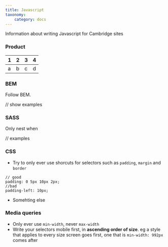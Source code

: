 ```yaml
---
title: Javascript
taxonomy:
    category: docs
--- 
```


Information about writing Javascript for Cambridge sites

### Product

| 1 | 2 | 3 | 4 |
| - | - | - | - |
| a | b | c | d |

### BEM

Follow BEM. 

// show examples

### SASS

Only nest when

// examples

### CSS

+ Try to only ever use shorcuts for selectors such as `padding`, `margin` and `border`
```
// good
padding: 0 5px 10px 2px;
//bad
padding-left: 10px;
```
+ Somehting else

### Media queries

+ Only ever use `min-width`, never `max-width`
+ Write your selectors mobile first, in **ascending order of size**. eg a style that applies to every size screen goes first, one that is `min-width: 992px` comes after
